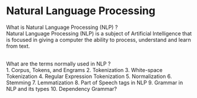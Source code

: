 # Natural Language Processing

What is Natural Language Processing (NLP) ? <br>
Natural Language Processing (NLP) is a subject of Artificial Intelligence that is focused in giving a computer the ability to process, understand and learn from text.

<br>
What are the terms normally used in NLP ? <br>
1. Corpus, Tokens, and Engrams
2. Tokenization
3. White-space Tokenization
4. Regular Expression Tokenization
5. Normalization
6. Stemming
7. Lemmatization
8. Part of Speech tags in NLP
9. Grammar in NLP and its types
10. Dependency Grammar?
